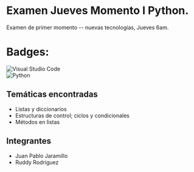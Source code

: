 # Examen Jueves Momento I Python.
Examen de primer momento -- nuevas tecnologías, Jueves 6am.
# Badges: 
![Visual Studio Code](https://img.shields.io/badge/Visual%20Studio%20Code-0078d7.svg?style=for-the-badge&logo=visual-studio-code&logoColor=white)   
![Python](https://img.shields.io/badge/python-3670A0?style=for-the-badge&logo=python&logoColor=ffdd54)    
## Temáticas encontradas
* Listas y diccionarios
* Estructuras de control; ciclos y condicionales
* Métodos en listas
## Integrantes
* Juan Pablo Jaramillo
* Ruddy Rodriguez
